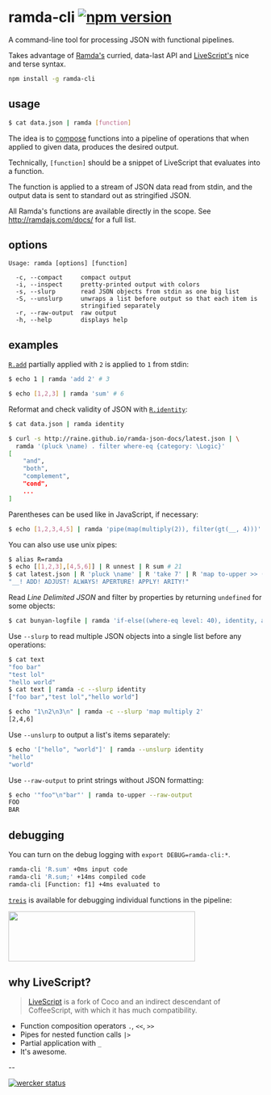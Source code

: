# ramda-cli [![npm version](https://badge.fury.io/js/ramda-cli.svg)](https://www.npmjs.com/package/ramda-cli)

A command-line tool for processing JSON with functional pipelines.

Takes advantage of [Ramda's](http://ramdajs.com) curried, data-last API and
[LiveScript's](http://livescript.net) nice and terse syntax.

```sh
npm install -g ramda-cli
```

## usage

```sh
$ cat data.json | ramda [function]
```

The idea is to [compose][1] functions into a pipeline of operations that when
applied to given data, produces the desired output.

Technically, `[function]` should be a snippet of LiveScript that evaluates
into a function.

The function is applied to a stream of JSON data read from stdin, and the
output data is sent to standard out as stringified JSON.

All Ramda's functions are available directly in the scope. See
http://ramdajs.com/docs/ for a full list.

## options

```
Usage: ramda [options] [function]

  -c, --compact     compact output
  -i, --inspect     pretty-printed output with colors
  -s, --slurp       read JSON objects from stdin as one big list
  -S, --unslurp     unwraps a list before output so that each item is
                    stringified separately
  -r, --raw-output  raw output
  -h, --help        displays help
```

## examples

[`R.add`](http://ramdajs.com/docs/#add) partially applied with `2` is applied
to `1` from stdin:

```sh
$ echo 1 | ramda 'add 2' # 3
```

```sh
$ echo [1,2,3] | ramda 'sum' # 6
```

Reformat and check validity of JSON with [`R.identity`](http://ramdajs.com/docs/#identity):

```sh
$ cat data.json | ramda identity
```

```sh
$ curl -s http://raine.github.io/ramda-json-docs/latest.json | \
  ramda '(pluck \name) . filter where-eq {category: \Logic}'
[
    "and",
    "both",
    "complement",
    "cond",
    ...
]
```

Parentheses can be used like in JavaScript, if necessary:

```sh
$ echo [1,2,3,4,5] | ramda 'pipe(map(multiply(2)), filter(gt(__, 4)))'
```

You can also use use unix pipes:

```sh
$ alias R=ramda
$ echo [[1,2,3],[4,5,6]] | R unnest | R sum # 21
$ cat latest.json | R 'pluck \name' | R 'take 7' | R 'map to-upper >> (+ \!)' | R 'join " "'
"__! ADD! ADJUST! ALWAYS! APERTURE! APPLY! ARITY!"
```

Read *Line Delimited JSON* and filter by properties by returning `undefined`
for some objects:

```sh
$ cat bunyan-logfile | ramda 'if-else((where-eq level: 40), identity, always void)'
```

Use `--slurp` to read multiple JSON objects into a single list before any
operations:

```sh
$ cat text
"foo bar"
"test lol"
"hello world"
$ cat text | ramda -c --slurp identity
["foo bar","test lol","hello world"]

$ echo "1\n2\n3\n" | ramda -c --slurp 'map multiply 2'
[2,4,6]
```

Use `--unslurp` to output a list's items separately:

```sh
$ echo '["hello", "world"]' | ramda --unslurp identity
"hello"
"world"
```

Use `--raw-output` to print strings without JSON formatting:

```sh
$ echo '"foo"\n"bar"' | ramda to-upper --raw-output
FOO
BAR
```

## debugging

You can turn on the debug logging with `export DEBUG=ramda-cli:*`.

```sh
ramda-cli 'R.sum' +0ms input code
ramda-cli 'R.sum;' +14ms compiled code
ramda-cli [Function: f1] +4ms evaluated to
```

[`treis`](https://github.com/raine/treis) is available for debugging
individual functions in the pipeline:

<img width="370" height="99" src="https://raw.githubusercontent.com/raine/ramda-cli/media/treis-face.png" />

## why LiveScript?

> [LiveScript](http://livescript.net) is a fork of Coco and an indirect
descendant of CoffeeScript, with which it has much compatibility.

- Function composition operators `.`, `<<`, `>>`
- Pipes for nested function calls `|>`
- Partial application with `_`
- It's awesome.

--

[![wercker status](https://app.wercker.com/status/92dbf35ece249fade3e8198181d93ec1/s "wercker status")](https://app.wercker.com/project/bykey/92dbf35ece249fade3e8198181d93ec1)


[1]: http://en.wikipedia.org/wiki/Function_composition_%28computer_science%29
